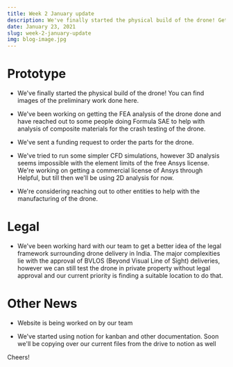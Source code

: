 ```yaml
---
title: Week 2 January update
description: We've finally started the physical build of the drone! Getting a better idea of the legal framework surrounding drone delivery in India.
date: January 23, 2021
slug: week-2-january-update
img: blog-image.jpg
---
```


# Prototype

- We've finally started the physical build of the drone! You can find images of the preliminary work done here.

- We've been working on getting the FEA analysis of the drone done and have reached out to some people doing Formula SAE to help with analysis of composite materials for the crash testing of the drone.

- We've sent a funding request to order the parts for the drone.

- We've tried to run some simpler CFD simulations, however 3D analysis seems impossible with the element limits of the free Ansys license. We're working on getting a commercial license of Ansys through Helpful, but till then we'll be using 2D analysis for now.

- We're considering reaching out to other entities to help with the manufacturing of the drone.

# Legal

- We've been working hard with our team to get a better idea of the legal framework surrounding drone delivery in India. The major complexities lie with the approval of BVLOS (Beyond Visual Line of Sight) deliveries, however we can still test the drone in private property without legal approval and our current priority is finding a suitable location to do that.

# Other News

- Website is being worked on by our team

- We've started using notion for kanban and other documentation. Soon we'll be copying over our current files from the drive to notion as well

Cheers!
